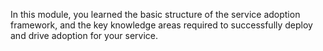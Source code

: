 In this module, you learned the basic structure of the service adoption framework, and the key knowledge areas required to successfully deploy and drive adoption for your service.
